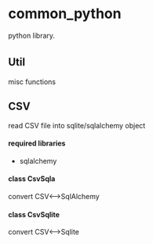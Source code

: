 common_python
=====
python library.

Util　　
-----
misc functions

CSV  
-----
read CSV file into sqlite/sqlalchemy object
#### required libraries
+ sqlalchemy

#### class CsvSqla
convert CSV<-->SqlAlchemy

#### class CsvSqlite
convert CSV<-->Sqlite

